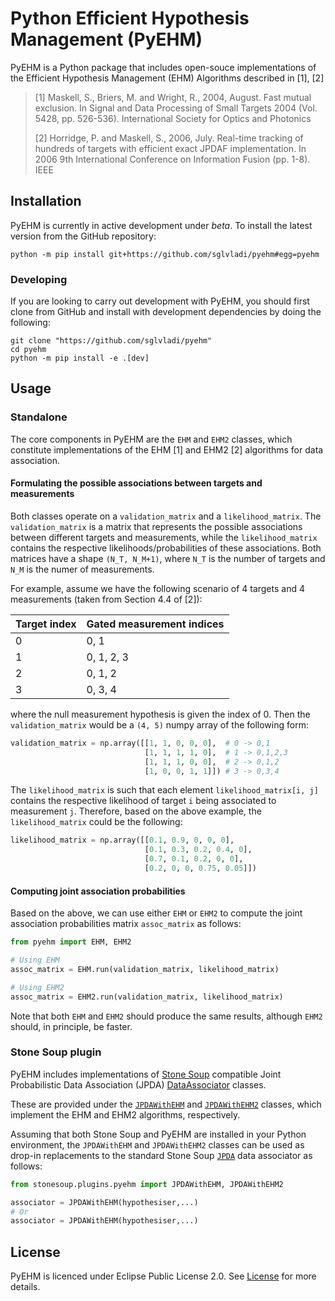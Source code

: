 # Python Efficient Hypothesis Management (PyEHM)

PyEHM is a Python package that includes open-souce implementations of the Efficient Hypothesis Management (EHM) 
Algorithms described in [1], [2]

> [1] Maskell, S., Briers, M. and Wright, R., 2004, August. Fast mutual exclusion. In Signal and Data Processing of 
Small Targets 2004 (Vol. 5428, pp. 526-536). International Society for Optics and Photonics
> 
> [2] Horridge, P. and Maskell, S., 2006, July. Real-time tracking of hundreds of targets with efficient exact JPDAF 
implementation. In 2006 9th International Conference on Information Fusion (pp. 1-8). IEEE 

## Installation
PyEHM is currently in active development under *beta*. To install the latest version from the GitHub repository:

```
python -m pip install git+https://github.com/sglvladi/pyehm#egg=pyehm
```

### Developing
If you are looking to carry out development with PyEHM, you should first clone from GitHub and install with development
dependencies by doing the following:

```
git clone "https://github.com/sglvladi/pyehm"
cd pyehm
python -m pip install -e .[dev]
```

## Usage
### Standalone
The core components in PyEHM are the ```EHM``` and ```EHM2``` classes, which constitute implementations of the EHM [1]
and EHM2 [2] algorithms for data association. 

#### Formulating the possible associations between targets and measurements
Both classes operate on a ```validation_matrix``` and a ```likelihood_matrix```. The ```validation_matrix``` is a matrix 
that represents the possible associations between different targets and measurements, while the ```likelihood_matrix```
contains the respective likelihoods/probabilities of these associations. Both matrices have a shape ```(N_T, N_M+1)```,
where ```N_T``` is the number of targets and ```N_M``` is the numer of measurements. 

For example, assume we have the following scenario of 4 targets and 4 measurements (taken from Section 4.4 of [2]):

| Target index   | Gated measurement indices |
| -------------- | ------------------------- |
| 0              | 0, 1                      |
| 1              | 0, 1, 2, 3                |
| 2              | 0, 1, 2                   |
| 3              | 0, 3, 4                   |

where the null measurement hypothesis is given the index of 0. Then the ```validation_matrix``` would be a ```(4, 5)```
numpy array of the following form:

```python
validation_matrix = np.array([[1, 1, 0, 0, 0],  # 0 -> 0,1
                              [1, 1, 1, 1, 0],  # 1 -> 0,1,2,3
                              [1, 1, 1, 0, 0],  # 2 -> 0,1,2
                              [1, 0, 0, 1, 1]]) # 3 -> 0,3,4
```
The ```likelihood_matrix``` is such that each element ```likelihood_matrix[i, j]``` contains the respective likelihood 
of target ```i``` being associated to measurement ```j```. Therefore, based on the above example, the ```likelihood_matrix```
could be the following:

```python
likelihood_matrix = np.array([[0.1, 0.9, 0, 0, 0],
                              [0.1, 0.3, 0.2, 0.4, 0],
                              [0.7, 0.1, 0.2, 0, 0],
                              [0.2, 0, 0, 0.75, 0.05]])
```

#### Computing joint association probabilities
Based on the above, we can use either ```EHM``` or ```EHM2``` to compute the joint association probabilities matrix
```assoc_matrix``` as follows:
```python
from pyehm import EHM, EHM2

# Using EHM
assoc_matrix = EHM.run(validation_matrix, likelihood_matrix)

# Using EHM2
assoc_matrix = EHM2.run(validation_matrix, likelihood_matrix)
```
Note that both ```EHM``` and ```EHM2``` should produce the same results, although ```EHM2``` should, in principle, be 
faster.

### Stone Soup plugin
PyEHM includes implementations of [Stone Soup](https://stonesoup.readthedocs.io/en/v0.1b6/index.html) compatible Joint 
Probabilistic Data Association (JPDA) [DataAssociator](https://stonesoup.readthedocs.io/en/v0.1b6/stonesoup.dataassociator.html)
classes. 

These are provided under the [```JPDAWithEHM```](https://github.com/sglvladi/pyehm/blob/main/pyehm/jpda.py#L12) 
and [```JPDAWithEHM2```](https://github.com/sglvladi/pyehm/blob/main/pyehm/jpda.py#L108) classes, which implement the 
EHM and EHM2 algorithms, respectively.


Assuming that both Stone Soup and PyEHM are installed in your Python environment, the ```JPDAWithEHM``` and 
```JPDAWithEHM2``` classes can be used as drop-in replacements to the standard Stone Soup
[```JPDA```](https://stonesoup.readthedocs.io/en/v0.1b6/stonesoup.dataassociator.html#stonesoup.dataassociator.probability.JPDA)
data associator as follows:

```python
from stonesoup.plugins.pyehm import JPDAWithEHM, JPDAWithEHM2

associator = JPDAWithEHM(hypothesiser,...)
# Or
associator = JPDAWithEHM(hypothesiser,...)
```

## License
PyEHM is licenced under Eclipse Public License 2.0. See [License](https://github.com/sglvladi/pyehm/blob/main/LICENSE.md) for 
more details.